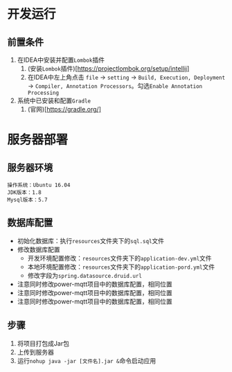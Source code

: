 # 开发运行

## 前置条件
1. 在IDEA中安装并配置`Lombok`插件
    1. (安装`Lombok`插件)[https://projectlombok.org/setup/intellij]
    2. 在IDEA中左上角点击 `file` -> `setting` -> `Build, Execution, Deployment` -> `Compiler, Annotation Processors`。勾选`Enable Annotation Processing`
2. 系统中已安装和配置`Gradle`
    1. (官网)[https://gradle.org/]
    
# 服务器部署

## 服务器环境
```
操作系统：Ubuntu 16.04
JDK版本：1.8
Mysql版本：5.7
```

## 数据库配置
- 初始化数据库：执行`resources`文件夹下的`sql.sql`文件
- 修改数据库配置
  - 开发环境配置修改：`resources`文件夹下的`application-dev.yml`文件
  - 本地环境配置修改：`resources`文件夹下的`application-pord.yml`文件
  - 修改字段为`spring.datasource.druid.url`
- 注意同时修改power-mqtt项目中的数据库配置，相同位置
- 注意同时修改power-mqtt项目中的数据库配置，相同位置
- 注意同时修改power-mqtt项目中的数据库配置，相同位置

## 步骤
1. 将项目打包成Jar包
2. 上传到服务器
3. 运行`nohup java -jar [文件名].jar &`命令启动应用